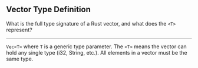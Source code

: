## Vector Type Definition

What is the full type signature of a Rust vector, and what does the `<T>` represent?

---

`Vec<T>` where `T` is a generic type parameter. The `<T>` means the vector can hold any single type (i32, String, etc.). All elements in a vector must be the same type.

